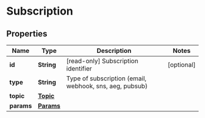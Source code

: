 
# Subscription

## Properties
Name | Type | Description | Notes
------------ | ------------- | ------------- | -------------
**id** | **String** | [read-only] Subscription identifier  |  [optional]
**type** | **String** | Type of subscription (email, webhook, sns, aeg, pubsub)  | 
**topic** | [**Topic**](Topic.md) |  | 
**params** | [**Params**](Params.md) |  | 



